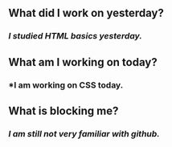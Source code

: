 ## What did I work on yesterday?
### *I studied HTML basics yesterday.*
## What am I working on today?
### *I am working on CSS today.
## What is blocking me?
### *I am still not very familiar with github.* 
